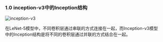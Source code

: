 ### 1.0 inception-v3中的Inception结构
![inception-v3](https://camo.githubusercontent.com/0974740869fb8cc983b522071befa0bd69185d82/68747470733a2f2f692e696d6775722e636f6d2f4c5933695152332e706e67)

在LeNet-5模型中，不同卷积层通过串联的方式连接在一起，而Inception-v3模型中的Inception结构是将不同的卷积层通过并联的方式结合在一起。